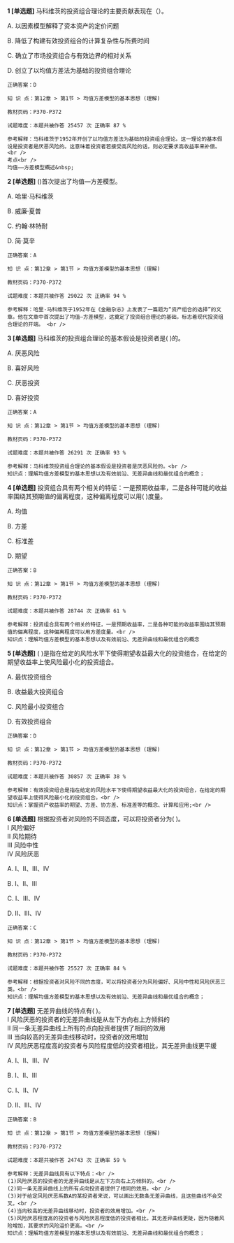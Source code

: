 **1 [单选题]** 马科维茨的投资组合理论的主要贡献表现在（）。 

A. 以因素模型解释了资本资产的定价问题

B. 降低了构建有效投资组合的计算复杂性与所费时间

C. 确立了市场投资组合与有效边界的相对关系

D. 创立了以均值方差法为基础的投资组合理论

```
正确答案：D

知 识 点：第12章 > 第1节 > 均值方差模型的基本思想 (理解)

教材页码：P370-P372

试题难度：本题共被作答 25457 次 正确率 87 %

参考解释：马科维茨于1952年开创了以均值方差法为基础的投资组合理论。这一理论的基本假设是投资者是厌恶风险的。这意味着投资者若接受高风险的话，则必定要求高收益率来补偿。<br />
考点<br />
均值——方差模型概述&nbsp;
```


**2 [单选题]** ()首次提出了均值—方差模型。 

A. 哈里·马科维茨

B. 威廉·夏普

C. 约翰·林特耐

D. 简·莫辛 

```
正确答案：A

知 识 点：第12章 > 第1节 > 均值方差模型的基本思想 (理解)

教材页码：P370-P372

试题难度：本题共被作答 29022 次 正确率 94 %

参考解释：哈里·马科维茨于1952年在《金融杂志》上发表了一篇题为“资产组合的选择”的文章。他在文章中首次提出了均值—方差模型，这奠定了投资组合理论的基础，标志着现代投资组合理论的开端。 <br />

```


**3 [单选题]** 马科维茨的投资组合理论的基本假设是投资者是( )的。

A. 厌恶风险

B. 喜好风险

C. 厌恶投资

D. 喜好投资 

```
正确答案：A

知 识 点：第12章 > 第1节 > 均值方差模型的基本思想 (理解)

教材页码：P370-P372

试题难度：本题共被作答 26291 次 正确率 93 %

参考解释：马科维茨投资组合理论的基本假设是投资者是厌恶风险的。<br />
知识点：理解均值方差模型的基本思想以及有效前沿、无差异曲线和最优组合的概念；
```


**4 [单选题]** 投资组合具有两个相关的特征：一是预期收益率，二是各种可能的收益率围绕其预期值的偏离程度，这种偏离程度可以用( )度量。

A. 均值

B. 方差

C. 标准差

D. 期望 

```
正确答案：B

知 识 点：第12章 > 第1节 > 均值方差模型的基本思想 (理解)

教材页码：P370-P372

试题难度：本题共被作答 28744 次 正确率 61 %

参考解释：投资组合具有两个相关的特征，一是预期收益率，二是各种可能的收益率围绕其预期值的偏离程度，这种偏离程度可以用方差度量。<br />
知识点：理解均值方差模型的基本思想以及有效前沿、无差异曲线和最优组合的概念
```


**5 [单选题]** ( )是指在给定的风险水平下使得期望收益最大化的投资组合，在给定的期望收益率上使风险最小化的投资组合。

A. 最优投资组合

B. 收益最大投资组合

C. 风险最小投资组合

D. 有效投资组合 

```
正确答案：D

知 识 点：第12章 > 第1节 > 均值方差模型的基本思想 (理解)

教材页码：P370-P372

试题难度：本题共被作答 30857 次 正确率 38 %

参考解释：有效投资组合是指在给定的风险水平下使得期望收益最大化的投资组合，在给定的期望收益率上使得风险最小化的投资组合。<br />
知识点：掌握资产收益率的期望、方差、协方差、标准差等的概念、计算和应用;<br />
```


**6 [单选题]** 根据投资者对风险的不同态度，可以将投资者分为( )。 <br />
Ⅰ 风险偏好 <br />
Ⅱ 风险期待 <br />
Ⅲ 风险中性 <br />
Ⅳ 风险厌恶

A. Ⅰ、Ⅱ、Ⅲ、Ⅳ

B. Ⅰ、Ⅱ、Ⅲ

C. Ⅰ、Ⅲ、Ⅳ

D. Ⅱ、Ⅲ、Ⅳ 

```
正确答案：C

知 识 点：第12章 > 第1节 > 均值方差模型的基本思想 (理解)

教材页码：P370-P372

试题难度：本题共被作答 25527 次 正确率 84 %

参考解释：根据投资者对风险不同的态度，可以将投资者分为风险偏好、风险中性和风险厌恶三类。<br />
知识点：理解均值方差模型的基本思想以及有效前沿、无差异曲线和最优组合的概念；
```


**7 [单选题]** 无差异曲线的特点有( )。 <br />
Ⅰ 风险厌恶的投资者的无差异曲线是从左下方向右上方倾斜的 <br />
Ⅱ 同一条无差异曲线上所有的点向投资者提供了相同的效用 <br />
Ⅲ 当向较高的无差异曲线移动时，投资者的效用增加 <br />
Ⅳ 风险厌恶程度高的投资者与风险程度低的投资者相比，其无差异曲线更平缓

A. Ⅰ、Ⅱ、Ⅲ、Ⅳ

B. Ⅰ、Ⅱ、Ⅲ

C. Ⅰ、Ⅱ、Ⅳ

D. Ⅱ、Ⅲ、Ⅳ 

```
正确答案：B

知 识 点：第12章 > 第1节 > 均值方差模型的基本思想 (理解)

教材页码：P370-P372

试题难度：本题共被作答 24743 次 正确率 59 %

参考解释：无差异曲线具有以下特点：<br />
(1)风险厌恶的投资者的无差异曲线是从左下方向右上方倾斜的。<br />
(2)同一条无差异曲线上的所有点向投资者提供了相同的效用。<br />
(3)对于给定风险厌恶系数A的某投资者来说，可以画出无数条无差异曲线，且这些曲线不会交叉。<br />
(4)当向较高的无差异曲线移动时，投资者的效用增加。<br />
(5)风险厌恶程度高的投资者与风险厌恶程度低的投资者相比，其无差异曲线更陡，因为随着风险增加，其要求的风险溢价更高。<br />
知识点：理解均值方差模型的基本思想以及有效前沿、无差异曲线和最优组合的概念；
```

